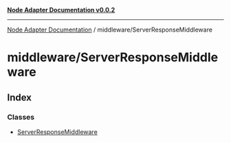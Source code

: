 [**Node Adapter Documentation v0.0.2**](../../README.md)

***

[Node Adapter Documentation](../../modules.md) / middleware/ServerResponseMiddleware

# middleware/ServerResponseMiddleware

## Index

### Classes

- [ServerResponseMiddleware](classes/ServerResponseMiddleware.md)
